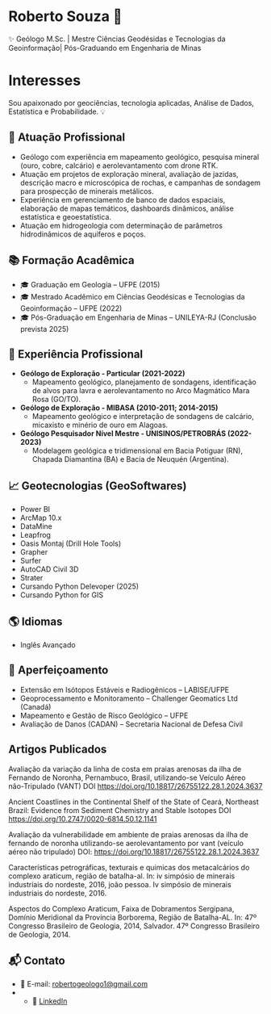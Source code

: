 # Roberto Souza 👋
✨ Geólogo M.Sc. | Mestre Ciências Geodésidas e Tecnologias da Geoinformação| Pós-Graduando em Engenharia de Minas 

# Interesses 
Sou apaixonado por geociências, tecnologia aplicadas, Análise de Dados, Estatística e Probabilidade. 💡

## 🏢 Atuação Profissional
- Geólogo com experiência em mapeamento geológico, pesquisa mineral (ouro, cobre, calcário) e aerolevantamento com drone RTK.
- Atuação em projetos de exploração mineral, avaliação de jazidas, descrição macro e microscópica de rochas, e campanhas de sondagem para prospecção de minerais metálicos.
- Experiência em gerenciamento de banco de dados espaciais, elaboração de mapas temáticos, dashboards dinâmicos, análise estatística e geoestatística.
- Atuação em hidrogeologia com determinação de parâmetros hidrodinâmicos de aquíferos e poços.

## 📚 Formação Acadêmica
- 🎓 Graduação em Geologia – UFPE (2015)
- 🎓 Mestrado Acadêmico em Ciências Geodésicas e Tecnologias da Geoinformação – UFPE (2022)
- 🎓 Pós-Graduação em Engenharia de Minas – UNILEYA-RJ (Conclusão prevista 2025)

## 📍 Experiência Profissional
- **Geólogo de Exploração - Particular (2021-2022)**  
  - Mapeamento geológico, planejamento de sondagens, identificação de alvos para lavra e aerolevantamento no Arco Magmático Mara Rosa (GO/TO).
- **Geólogo de Exploração - MIBASA (2010-2011; 2014-2015)**  
  - Mapeamento geológico e interpretação de sondagens de calcário, micaxisto e minério de ouro em Alagoas.
- **Geólogo Pesquisador Nível Mestre - UNISINOS/PETROBRÁS (2022-2023)**  
  - Modelagem geológica e tridimensional em Bacia Potiguar (RN), Chapada Diamantina (BA) e Bacia de Neuquén (Argentina).

## 📈 Geotecnologias (GeoSoftwares)
- Power BI
- ArcMap 10.x
- DataMine
- Leapfrog
- Oasis Montaj (Drill Hole Tools)
- Grapher
- Surfer
- AutoCAD Civil 3D
- Strater
- Cursando Python Delevoper (2025)
- Cursando Python for GIS

## 🌎 Idiomas
- Inglês Avançado

## 🎯 Aperfeiçoamento
- Extensão em Isótopos Estáveis e Radiogênicos – LABISE/UFPE
- Geoprocessamento e Monitoramento – Challenger Geomatics Ltd (Canadá)
- Mapeamento e Gestão de Risco Geológico – UFPE
- Avaliação de Danos (CADAN) – Secretaria Nacional de Defesa Civil
## Artigos Publicados
Avaliação da variação da linha de costa em praias arenosas da ilha de Fernando de Noronha, Pernambuco, Brasil, utilizando-se Veículo Aéreo não-Tripulado (VANT)
DOI  https://doi.org/10.18817/26755122.28.1.2024.3637 <BR/>

Ancient Coastlines in the Continental Shelf of the State of Ceará, Northeast Brazil: Evidence from Sediment Chemistry and Stable Isotopes 
DOI https://doi.org/10.2747/0020-6814.50.12.1141 <BR>

Avaliação da vulnerabilidade em ambiente de praias arenosas da ilha de fernando de noronha utilizando-se aerolevantamento por vant (veículo aéreo não tripulado)
DOI: https://doi.org/10.18817/26755122.28.1.2024.3637 <br>

Características petrográficas, texturais e quimicas dos metacalcários do complexo araticum, região de batalha-al. In: iv simpósio de minerais industriais do nordeste, 2016, joão pessoa. Iv simpósio de minerais industriais do nordeste, 2016. <br>

Aspectos do Complexo Araticum, Faixa de Dobramentos Sergipana, Domínio Meridional da Província Borborema, Região de Batalha-AL. In: 47º Congresso Brasileiro de Geologia, 2014, Salvador. 47º Congresso Brasileiro de Geologia, 2014. <br>




## 📬 Contato
- 📧 E-mail: [robertogeologo1@gmail.com](mailto:robertogeologo1@gmail.com)
- - 🔗 [LinkedIn](https://www.linkedin.com/in/roberto-souza-959910111/)
